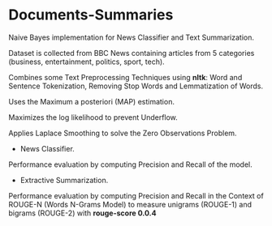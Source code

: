 # Documents-Summaries
Naive Bayes implementation for News Classifier and Text Summarization.

Dataset is collected from BBC News containing articles 
from 5 categories (business, entertainment, politics, sport, tech).

Combines some Text Preprocessing Techniques using **nltk**: Word and Sentence Tokenization, Removing Stop Words and Lemmatization of Words. 

Uses the Maximum a posteriori (MAP) estimation.

Maximizes the log likelihood to prevent Underflow.

Applies Laplace Smoothing to solve the Zero Observations Problem.

* News Classifier.

Performance evaluation by computing Precision and Recall of the model.

* Extractive Summarization.

Performance evaluation by computing Precision and Recall in the Context of ROUGE-N (Words N-Grams Model) to measure unigrams (ROUGE-1) and bigrams (ROUGE-2) with **rouge-score 0.0.4**

